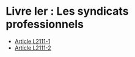 # Livre Ier : Les syndicats professionnels

* [Article L2111-1](./LEGIARTI000006901578.md)
* [Article L2111-2](./LEGIARTI000006901579.md)
